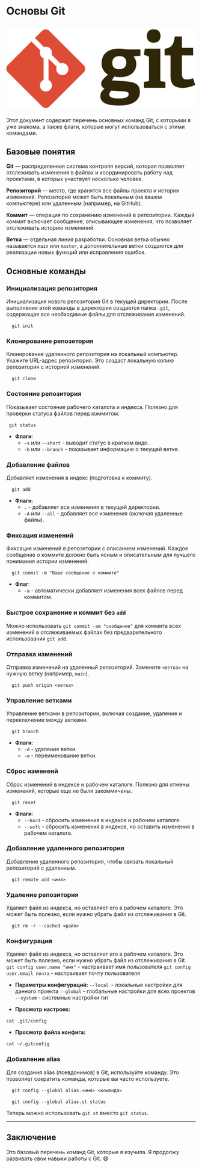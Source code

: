 
# Основы Git 

![Заглавная картинка](img/img-git.png)
---

Этот документ содержит перечень основных команд Git, с которыми я уже знакома, а также флаги, которые могут использоваться с этими командами.

## Базовые понятия

**Git** —  распределенная система контроля версий, которая позволяет отслеживать изменения в файлах и координировать работу над проектами, в которых участвует несколько человек. 

**Репозиторий** —  место, где хранятся все файлы проекта и история изменений. Репозиторий может быть локальным (на вашем компьютере) или удаленным (например, на GitHub).

**Коммит** —  операция по сохранению изменений в репозитории. Каждый коммит включает сообщение, описывающее изменения, что позволяет отслеживать историю изменений.

**Ветка** —  отдельная линия разработки. Основная ветка обычно называется `main` или `master`, а дополнительные ветки создаются для реализации новых функций или исправления ошибок.

## Основные команды

### Инициализация репозитория
 Инициализация нового репозитория Git в текущей директории. После выполнения этой команды в директории создается папка `.git`, содержащая все необходимые файлы для отслеживания изменений.
```
  git init 
```

### Клонирование репозетория
 Клонирование удаленного репозитория на локальный компьютер. Укажите URL-адрес репозитория. Это создаст локальную копию репозитория с историей изменений.
```
  git clone 
```

### Состояние репозитория
 Показывает состояние рабочего каталога и индекса. Полезно для проверки статуса файлов перед коммитом.
 ```
  git status
```
- **Флаги**: 
  - `-s` или `--short` - выводит статус в кратком виде.
  - `-b` или `--branch` - показывает информацию о текущей ветке.

### Добавление файлов
Добавляет изменения в индекс (подготовка к коммиту).
```
  git add 
```
- **Флаги**: 
  - `.` - добавляет все изменения в текущей директории.
  - `-A` или `--all` - добавляет все изменения (включая удаленные файлы).

### Фиксация изменений
 Фиксация изменений в репозитории с описанием изменений. Каждое сообщение о коммите должно быть ясным и описательным для лучшего понимания истории изменений.
```
  git commit -m "Ваше сообщение о коммите"
```
- **Флаг**: 
  - `-a` - автоматически добавляет изменения всех файлов перед коммитом.

### Быстрое сохранение и коммит без `add`
 Можно использовать `git commit -am "сообщение"` для коммита всех изменений в отслеживаемых файлах без предварительного использования `git add`.

### Отправка изменений
 Отправка изменений на удаленный репозиторий. Замените `<ветка>` на нужную ветку (например, `main`).
```
  git push origin <ветка>
```

### Управление ветками
 Управление ветками в репозитории, включая создание, удаление и переключение между ветками.
```
  git branch 
```
- **Флаги**: 
  - `-d` - удаление ветки.
  - `-m` - переименование ветки.

### Сброс изменеий
 Сброс изменений в индексе и рабочем каталоге. Полезно для отмены изменений, которые еще не были закоммичены.
```
  git reset 
```
- **Флаги**: 
  - `--hard` - сбросить изменения в индексе и рабочем каталоге.
  - `--soft` - сбросить изменения в индексе, но оставить изменения в рабочем каталоге.

###  Добавление удаленного репозитория
 Добавление удаленного репозитория, чтобы связать локальный репозиторий с удаленным.
```
  git remote add <имя>
```
### Удаление репозитория
 Удаляет файл из индекса, но оставляет его в рабочем каталоге. Это может быть полезно, если нужно убрать файл из отслеживания в Git.
```
  git rm -r --cached <файл>
```

### Конфигурация 
 Удаляет файл из индекса, но оставляет его в рабочем каталоге. Это может быть полезно, если нужно убрать файл из отслеживания в Git.
`git config user.name "имя"` - настраивает имя пользователя
`git config user.email почта` - настраивает почту пользователя

- **Параметры конфигураций:**
`--local `- локальные настройки для данного проекта
`--global` - глобальные настройки для всех проектов
`--system` - системные настройки гит

- **Просмотр настроек:**
```
cat .git/config
```
- **Просмотр файла конфига:**
```
cat ~/.gitconfig
```

### Добавление alias
 Для создания alias (псевдонимов) в Git, используйте команду. Это позволяет сократить команды, которые вы часто используете.
```
  git config --global alias.<имя> <команда>
```
```
  git config --global alias.st status
```
Теперь можно использовать `git st` вместо `git status`.

---

## Заключение

Это базовый перечень команд Git, которые я изучила. Я продолжу развивать свои навыки работы с Git. :smile: